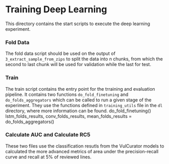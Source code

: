 # Training Deep Learning

This directory contains the start scripts to execute the deep learning experiment.

### Fold Data

The fold data script should be used on the output of `3_extract_sample_from_zips` to split the data into n chunks, from which the second to last chunk will be used for validation while the last for test.

### Train

The train script contains the entry point for the trraining and evaluation pipeline. It contains two functions `do_fold_finetuning` and `do_folds_aggregators` which can be called to run a given stage of the experiment. They use the functions defined in `training_utils` file in the `dl` directory, where more information can be found.
do_fold_finetuning()
lstm_folds_results, conv_folds_results, mean_folds_results = do_folds_aggregators()

### Calculate AUC and Calculate RC5

These two files use the classification resutls from the VulCurator models to calculated the more advanced metrics of area under the precision-recall curve and recall at 5% of reviewed lines.